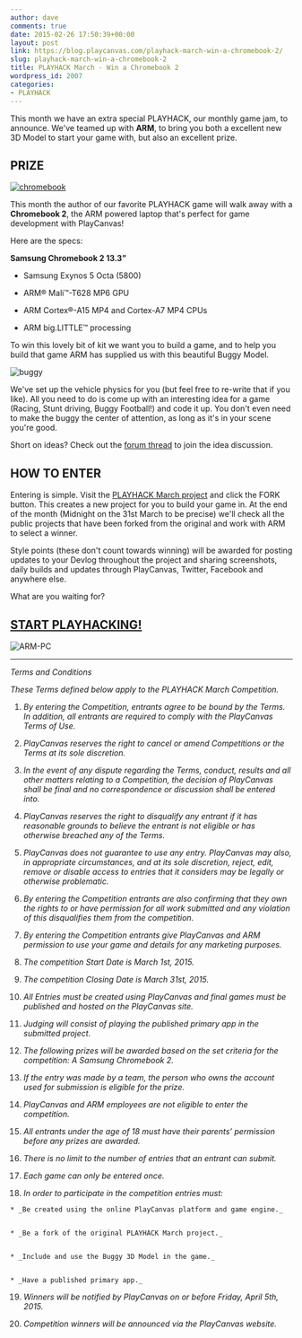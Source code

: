 ```yaml
---
author: dave
comments: true
date: 2015-02-26 17:50:39+00:00
layout: post
link: https://blog.playcanvas.com/playhack-march-win-a-chromebook-2/
slug: playhack-march-win-a-chromebook-2
title: PLAYHACK March - Win a Chromebook 2
wordpress_id: 2007
categories:
- PLAYHACK
---
```


This month we have an extra special PLAYHACK, our monthly game jam, to announce. We've teamed up with **ARM**, to bring you both a excellent new 3D Model to start your game with, but also an excellent prize.


## PRIZE


[![chromebook](https://blog.playcanvas.com/wp-content/uploads/2015/02/chromebook1.jpg)](http://blog.playcanvas.com/wp-content/uploads/2015/02/chromebook1.jpg)

This month the author of our favorite PLAYHACK game will walk away with a **Chromebook 2**, the ARM powered laptop that's perfect for game development with PlayCanvas!

Here are the specs:

**Samsung Chromebook 2 13.3”**



	
  * Samsung Exynos 5 Octa (5800)

	
  * ARM® Mali™-T628 MP6 GPU

	
  * ARM Cortex®-A15 MP4 and Cortex-A7 MP4 CPUs

	
  * ARM big.LITTLE™ processing


To win this lovely bit of kit we want you to build a game, and to help you build that game ARM has supplied us with this beautiful Buggy Model.

![buggy](https://blog.playcanvas.com/wp-content/uploads/2015/02/buggy.jpg)

We've set up the vehicle physics for you (but feel free to re-write that if you like). All you need to do is come up with an interesting idea for a game (Racing, Stunt driving, Buggy Football!) and code it up. You don't even need to make the buggy the center of attention, as long as it's in your scene you're good.

Short on ideas? Check out the [forum thread](http://forum.playcanvas.com/t/playhack-march-game-ideas/571) to join the idea discussion.


## HOW TO ENTER


Entering is simple. Visit the [PLAYHACK March project](https://playcanvas.com/project/338302/overview/playhack-mar-15) and click the FORK button. This creates a new project for you to build your game in. At the end of the month (Midnight on the 31st March to be precise) we'll check all the public projects that have been forked from the original and work with ARM to select a winner.

Style points (these don't count towards winning) will be awarded for posting updates to your Devlog throughout the project and sharing screenshots, daily builds and updates through PlayCanvas, Twitter, Facebook and anywhere else.

What are you waiting for?


## [START PLAYHACKING!](https://playcanvas.com/project/338302/overview/playhack-mar-15)


![ARM-PC](https://blog.playcanvas.com/wp-content/uploads/2015/02/ARM-PC.png)



* * *





_Terms and Conditions_

_These Terms defined below apply to the PLAYHACK March Competition._



	
  1. _By entering the Competition, entrants agree to be bound by the Terms. In addition, all entrants are required to comply with the PlayCanvas Terms of Use._

	
  2. _PlayCanvas reserves the right to cancel or amend Competitions or the Terms at its sole discretion._

	
  3. _In the event of any dispute regarding the Terms, conduct, results and all other matters relating to a Competition, the decision of PlayCanvas shall be final and no correspondence or discussion shall be entered into._

	
  4. _PlayCanvas reserves the right to disqualify any entrant if it has reasonable grounds to believe the entrant is not eligible or has otherwise breached any of the Terms._

	
  5. _PlayCanvas does not guarantee to use any entry. PlayCanvas may also, in appropriate circumstances, and at its sole discretion, reject, edit, remove or disable access to entries that it considers may be legally or otherwise problematic._

	
  6. _By entering the Competition entrants are also confirming that they own the rights to or have permission for all work submitted and any violation of this disqualifies them from the competition._

	
  7. _By entering the Competition entrants give PlayCanvas and ARM permission to use your game and details for any marketing purposes._

	
  8. _The competition Start Date is March 1st, 2015._

	
  9. _The competition Closing Date is March 31st, 2015._

	
  10. _All Entries must be created using PlayCanvas and final games must be published and hosted on the PlayCanvas site._

	
  11. _Judging will consist of playing the published primary app in the submitted project._

	
  12. _The following prizes will be awarded based on the set criteria for the competition: A Samsung Chromebook 2._

	
  13. _If the entry was made by a team, the person who owns the account used for submission is eligible for the prize._

	
  14. _PlayCanvas and ARM employees are not eligible to enter the competition._

	
  15. _All entrants under the age of 18 must have their parents’ permission before any prizes are awarded._

	
  16. _There is no limit to the number of entries that an entrant can submit._

	
  17. _Each game can only be entered once._

	
  18. _In order to participate in the competition entries must:_

	
    * _Be created using the online PlayCanvas platform and game engine._

	
    * _Be a fork of the original PLAYHACK March project._

	
    * _Include and use the Buggy 3D Model in the game._

	
    * _Have a published primary app._




	
  19. _Winners will be notified by PlayCanvas on or before Friday, April 5th, 2015._

	
  20. _Competition winners will be announced via the PlayCanvas website._


